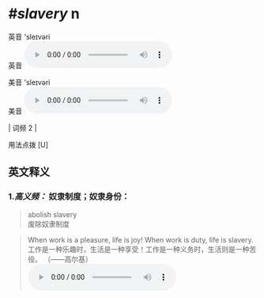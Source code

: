 # ***\#slavery*** n
英音 'sleɪvəri  
英音
<audio src="./media/slavery-B.aac" controls="controls"></audio>

美音 'sleɪvəri  
美音
<audio src="./media/slavery.aac" controls="controls"></audio>



| 词频 2 |  

用法点拨  [U]

英文释义
---
### 1.*高义频：* **奴隶制度；奴隶身份：**  

 > abolish slavery  
 > 废除奴隶制度    

 > When work is a pleasure, life is joy! When work is duty, life is slavery.   
 > 工作是一种乐趣时，生活是一种享受！工作是一种义务时，生活则是一种苦役。  （——高尔基）  
<audio src="./media/slavery-1.aac" controls="controls"></audio>


